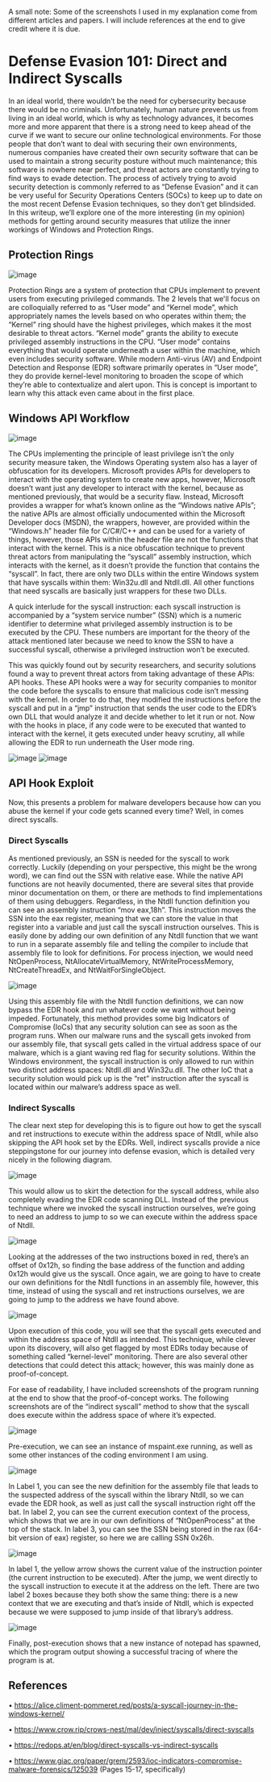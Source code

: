 A small note: Some of the screenshots I used in my explanation come from different articles and papers. I will include references at the end to give credit where it is due. 

# Defense Evasion 101: Direct and Indirect Syscalls

In an ideal world, there wouldn’t be the need for cybersecurity because there would be no criminals. Unfortunately, human nature prevents us from living in an ideal world, which is why as technology advances, it becomes more and more apparent that there is a strong need to keep ahead of the curve if we want to secure our online technological environments. For those people that don’t want to deal with securing their own environments, numerous companies have created their own security software that can be used to maintain a strong security posture without much maintenance; this software is nowhere near perfect, and threat actors are constantly trying to find ways to evade detection. The process of actively trying to avoid security detection is commonly referred to as “Defense Evasion” and it can be very useful for Security Operations Centers (SOCs) to keep up to date on the most recent Defense Evasion techniques, so they don’t get blindsided. In this writeup, we’ll explore one of the more interesting (in my opinion) methods for getting around security measures that utilize the inner workings of Windows and Protection Rings. 

## Protection Rings

![image](https://github.com/user-attachments/assets/27aab444-c7da-4450-96d2-522bba77846b)

Protection Rings are a system of protection that CPUs implement to prevent users from executing privileged commands. The 2 levels that we'll focus on are colloquially referred to as “User mode” and “Kernel mode”, which appropriately names the levels based on who operates within them; the “Kernel” ring should have the highest privileges, which makes it the most desirable to threat actors. “Kernel mode” grants the ability to execute privileged assembly instructions in the CPU. “User mode” contains everything that would operate underneath a user within the machine, which even includes security software. While modern Anti-virus (AV) and Endpoint Detection and Response (EDR) software primarily operates in “User mode”, they do provide kernel-level monitoring to broaden the scope of which they’re able to contextualize and alert upon. This is concept is important to learn why this attack even came about in the first place.

## Windows API Workflow

![image](https://github.com/user-attachments/assets/58f8772d-b39e-4c3d-8ddc-aff5d3582950)

The CPUs implementing the principle of least privilege isn’t the only security measure taken, the Windows Operating system also has a layer of obfuscation for its developers. Microsoft provides APIs for developers to interact with the operating system to create new apps, however, Microsoft doesn’t want just any developer to interact with the kernel, because as mentioned previously, that would be a security flaw. Instead, Microsoft provides a wrapper for what’s known online as the “Windows native APIs”; the native APIs are almost officially undocumented within the Microsoft Developer docs (MSDN), the wrappers, however, are provided within the “Windows.h” header file for C/C#/C++ and can be used for a variety of things, however, those APIs within the header file are not the functions that interact with the kernel. This is a nice obfuscation technique to prevent threat actors from manipulating the “syscall” assembly instruction, which interacts with the kernel, as it doesn’t provide the function that contains the “syscall”. In fact, there are only two DLLs within the entire Windows system that have syscalls within them: Win32u.dll and Ntdll.dll. All other functions that need syscalls are basically just wrappers for these two DLLs.

A quick interlude for the syscall instruction: each syscall instruction is accompanied by a “system service number” (SSN) which is a numeric identifier to determine what privileged assembly instruction is to be executed by the CPU. These numbers are important for the theory of the attack mentioned later because we need to know the SSN to have a successful syscall, otherwise a privileged instruction won’t be executed. 

This was quickly found out by security researchers, and security solutions found a way to prevent threat actors from taking advantage of these APIs: API hooks.  These API hooks were a way for security companies to monitor the code before the syscalls to ensure that malicious code isn’t messing with the kernel. In order to do that, they modified the instructions before the syscall and put in a “jmp” instruction that sends the user code to the EDR’s own DLL that would analyze it and decide whether to let it run or not. Now with the hooks in place, if any code were to be executed that wanted to interact with the kernel, it gets executed under heavy scrutiny, all while allowing the EDR to run underneath the User mode ring.  

![image](https://github.com/user-attachments/assets/ba14595f-9c72-46c0-8057-63671f049afa)
![image](https://github.com/user-attachments/assets/ba74c5ef-c756-414d-bf34-1156a806d542)

## API Hook Exploit

Now, this presents a problem for malware developers because how can you abuse the kernel if your code gets scanned every time? Well, in comes direct syscalls. 

### Direct Syscalls

As mentioned previously, an SSN is needed for the syscall to work correctly. Luckily (depending on your perspective, this might be the wrong word), we can find out the SSN with relative ease. While the native API functions are not heavily documented, there are several sites that provide minor documentation on them, or there are methods to find implementations of them using debuggers. Regardless, in the Ntdll function definition you can see an assembly instruction “mov eax,18h”. This instruction moves the SSN into the eax register, meaning that we can store the value in that register into a variable and just call the syscall instruction ourselves. This is easily done by adding our own definition of any Ntdll function that we want to run in a separate assembly file and telling the compiler to include that assembly file to look for definitions. For process injection, we would need NtOpenProcess, NtAllocateVirtualMemory, NtWriteProcessMemory, NtCreateThreadEx, and NtWaitForSingleObject.

![image](https://github.com/user-attachments/assets/db9fc777-ac5b-499d-a74e-7edf6369ecb3)

Using this assembly file with the Ntdll function definitions, we can now bypass the EDR hook and run whatever code we want without being impeded. Fortunately, this method provides some big Indicators of Compromise (IoCs) that any security solution can see as soon as the program runs. When our malware runs and the syscall gets invoked from our assembly file, that syscall gets called in the virtual address space of our malware, which is a giant waving red flag for security solutions. Within the Windows environment, the syscall instruction is only allowed to run within two distinct address spaces: Ntdll.dll and Win32u.dll. The other IoC that a security solution would pick up is the “ret” instruction after the syscall is located within our malware’s address space as well.

### Indirect Syscalls

The clear next step for developing this is to figure out how to get the syscall and ret instructions to execute within the address space of Ntdll, while also skipping the API hook set by the EDRs. Well, indirect syscalls provide a nice steppingstone for our journey into defense evasion, which is detailed very nicely in the following diagram.

![image](https://github.com/user-attachments/assets/59541630-7fe2-4f1e-8f8d-c119a3c39595)

This would allow us to skirt the detection for the syscall address, while also completely evading the EDR code scanning DLL. Instead of the previous technique where we invoked the syscall instruction ourselves, we’re going to need an address to jump to so we can execute within the address space of Ntdll.

![image](https://github.com/user-attachments/assets/c3e1bdfc-be96-401a-a436-0baf6c999871)

Looking at the addresses of the two instructions boxed in red, there’s an offset of 0x12h, so finding the base address of the function and adding 0x12h would give us the syscall. Once again, we are going to have to create our own definitions for the Ntdll functions in an assembly file, however, this time, instead of using the syscall and ret instructions ourselves, we are going to jump to the address we have found above.

![image](https://github.com/user-attachments/assets/4a5fd5e1-f5d1-484e-aaac-3a80e4da2d35)

Upon execution of this code, you will see that the syscall gets executed and within the address space of Ntdll as intended. This technique, while clever upon its discovery, will also get flagged by most EDRs today because of something called “kernel-level” monitoring. There are also several other detections that could detect this attack; however, this was mainly done as proof-of-concept.

For ease of readability, I have included screenshots of the program running at the end to show that the proof-of-concept works. The following screenshots are of the “indirect syscall” method to show that the syscall does execute within the address space of where it’s expected. 

![image](https://github.com/user-attachments/assets/97f4d26b-0f3f-46cf-b8db-94a3021512c2)

Pre-execution, we can see an instance of mspaint.exe running, as well as some other instances of the coding environment I am using.

![image](https://github.com/user-attachments/assets/fefd45e3-3032-445a-9cbf-caa9f15d453f)

In Label 1, you can see the new definition for the assembly file that leads to the suspected address of the syscall within the library Ntdll, so we can evade the EDR hook, as well as just call the syscall instruction right off the bat. In label 2, you can see the current execution context of the process, which shows that we are in our own definitions of “NtOpenProcess” at the top of the stack. In label 3, you can see the SSN being stored in the rax (64-bit version of eax) register, so here we are calling SSN 0x26h.

![image](https://github.com/user-attachments/assets/6bdf7978-8d79-4010-a7ec-b9ba17617fd0)

In label 1, the yellow arrow shows the current value of the instruction pointer (the current instruction to be executed). After the jump, we went directly to the syscall instruction to execute it at the address on the left. There are two label 2 boxes because they both show the same thing: there is a new context that we are executing and that’s inside of Ntdll, which is expected because we were supposed to jump inside of that library’s address.

![image](https://github.com/user-attachments/assets/ce835550-efc5-453a-b21c-3cf0dca77a5a)

Finally, post-execution shows that a new instance of notepad has spawned, which the program output showing a successful tracing of where the program is at.

## References

•	https://alice.climent-pommeret.red/posts/a-syscall-journey-in-the-windows-kernel/

•	https://www.crow.rip/crows-nest/mal/dev/inject/syscalls/direct-syscalls

•	https://redops.at/en/blog/direct-syscalls-vs-indirect-syscalls

•	https://www.giac.org/paper/grem/2593/ioc-indicators-compromise-malware-forensics/125039 (Pages 15-17, specifically)
